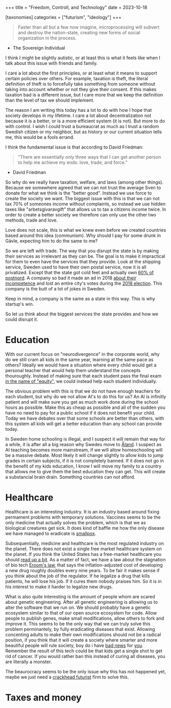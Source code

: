 +++
title = "Freedom, Controll, and Technology"
date = 2023-10-18

[taxonomies]
categories = ["futurism", "ideology"]
+++

> Faster than all but a few now imagine, microprocessing will subvert and destroy the nation-state, creating new forms of social organization in the process.
- The Sovereign Individual 

I think I might be slightly autistic, or at least this is what it feels like when I talk about this issue with friends and family.

I care a lot about the first principles, or at least what it means to support certain policies over others. For example, taxation is theft, the literal definition of theft is to forcefully take something from someone without taking into account whether or not they give their consent. If this makes taxation bad is a different issue, but I care more that we keep the definition than the level of tax we should implement.


The reason I am writing this today has a lot to do with how I hope that society develops in my lifetime. I care a lot about decentralization not because it is a better, or is a more efficient system (it is not). But more to do with control. I wish I could trust a bureaucrat as much as I trust a random Swedish citizen or my neighbor, but as history or our current situation tells me, this would be a fools errand.

I think the fundamental issue is that according to David Friedman:

> "There are essentially only three ways that I can get another person to help me achieve my ends: love, trade, and force."
- David Friedman

So why do we really have taxation, welfare, and laws (among other things). Because we somewhere agreed that we can not trust the average Sven to donate for what we think is the "better good". Instead we use force to create the society we want. The biggest issue with this is that we can not tax 70% of someones income without complaints, so instead we use hidden taxes like "arbetsgivaravgift" that allows us to tax a citizens income twice. In order to create a better society we therefore can only use the other two methods, trade and love. 

Love does not scale, this is what we knew even before we created countries based around this idea (communism). Why should I pay for some drunk in Gävle, expecting him to do the same to me? 

So we are left with trade. The way that you disrupt the state is by making their services as irrelevant as they can be. The goal is to make it impractical for them to even have the services that they provide. Look at the shipping service, Sweden used to have their own postal service, now it is all privatized. Except that the state got cold feet and actually own [60% of postnord](https://en.wikipedia.org/wiki/PostNord). A company so bad it made an ad in 2018 [about their incompetence](https://www.youtube.com/watch?v=8_VDCVpB9YQ) and lost an entire city's votes during the [2018 election](https://www.svt.se/nyheter/lokalt/dalarna/postnord-medger-misstag-runt-rosthanteringen-lamnade-roster-till-obehorig). This company is the butt of a lot of jokes in Sweden.

Keep in mind, a company is the same as a state in this way. This is why startup's win.

So let us think about the biggest services the state provides and how we could disrupt it.

# Education

With our current focus on "neurodivergence" in the corporate world, why do we still cram all kids in the same year, learning at the same pace as others? Ideally we would have a situation where every child would get a personal teacher that would help them understand the concepts thouroughly. Instead of making sure that each student pass the final exam [in the name of "equity"](https://www.edweek.org/teaching-learning/california-adopts-controversial-new-math-framework-heres-whats-in-it/2023/07), we could instead help each student individually. 

The obvious problem with this is that we do not have enough teachers for each student, but why do we not allow AI's to do this for us? An AI is infinitly patient and will make sure you get as much work done during the school hours as possible. Make this as cheap as possible and all of the sudden you have no need to pay for a public school if it does not benefit your child. Today we have debates over that some schools are better than others, with this system all kids will get a better education than any school can provide today.

In Sweden home schooling is illegal, and I suspect it will remain that way for a while, it is after all a big reason why Swedes move to [Åland](https://www.aftonbladet.se/nyheter/a/OrX1Mw/hemundervisning-lockar-svenskar-till-aland). I suspect as AI teaching becomes more mainstream, if we will allow homeschooling will be a massive debate. Most likely it will change slightly to allow kids to jump grades in certain subjects, if it is not completely banned. If it does not go in the benefit of my kids education, I know I will move my family to a country that allows me to give them the best education they can get. This will create a substancial brain drain. Something countries can not afford.

# Healthcare

Healthcare is an interesting industry. It is an industry based around fixing permament problems with temporary solutions. Vaccines seems to be the only medicine that actually solves the problem, which is that we as biological creatures get sick. It does kind of baffle me how the only disease we have managed to eradicate is [smallpox](https://en.wikipedia.org/wiki/Smallpox). 

Subsequentially, medicine and healthcare is the most regulated industry on the planet. There does not exist a single free market healthcare system on the planet. If you think the United States has a free-market healthcare you should [read up a bit](https://www.hoover.org/research/how-cure-health-care-0). As a matter of fact, we have a law about the stagnation of bio tech [Eroom's law](https://en.wikipedia.org/wiki/Eroom's_law), that says the inflation-adjusted cost of developing a new drug roughly doubles every nine years. To be fair it makes sense if you think about the job of the regulator. If he legalize a drug that kills patients, he will lose his job. If it cures them nobody praises him. So it is in his interest to make it harder to legalize new drugs.

What is also quite interesting is the amount of people whom are scared about genetic engineering. After all genetic engineering is allowing us to alter the software that we run on. We should probably have a genetic ecosystem similar to that of our open source ecosystem for code. Allow people to publish genes, make small modifications, allow others to fork and improve it. This seems to be the only way that we can truly solve this problem perminantely, by fully eradicating diseases that exist. Allowing concenting adults to make their own modifications should not be a radical position, if you think that it will create a society where smarter and more beautiful people will rule society, boy do i have [bad news](https://www.inc.com/jeff-haden/why-arent-more-highly-intelligent-people-rich-a-novel-prize-winning-economist-says-another-factor-matters-a-lot-more.html) for [you](https://www.businessinsider.com/beautiful-people-make-more-money-2014-11?op=1&r=US&IR=T). Remember the result of this tech could be that kids get a single shot to get rid of cancer. If you would rather ban this instead of curing all diseases, you are literally a monster.

The beaurocracy seems to be the only issue why this has not happened yet, maybe we just need a [crackhead futurist](https://21st-centuryman.github.io/crackhead-futurist/) firm to solve this.

# Taxes and money



